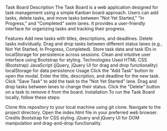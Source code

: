 Task Board
Description
The Task Board is a web application designed for task management using a simple Kanban board approach. Users can add tasks, delete tasks, and move tasks between "Not Yet Started," "In Progress," and "Completed" swim lanes. It provides a user-friendly interface for organizing tasks and tracking their progress.

Features
Add new tasks with titles, descriptions, and deadlines.
Delete tasks individually.
Drag and drop tasks between different status lanes (e.g., Not Yet Started, In Progress, Completed).
Store task data and task IDs in localStorage for persistence across sessions.
Clean and intuitive user interface using Bootstrap for styling.
Technologies Used
HTML
CSS (Bootstrap)
JavaScript (jQuery, jQuery UI for drag and drop functionality)
localStorage for data persistence
Usage
Click the "Add Task" button to open the modal.
Enter the title, description, and deadline for the new task.
Click "Save Task" to add the task to the "Not Yet Started" lane.
Drag and drop tasks between lanes to change their status.
Click the "Delete" button on a task to remove it from the board.
Installation
To run the Task Board locally, follow these steps:

Clone this repository to your local machine using git clone.
Navigate to the project directory.
Open the index.html file in your preferred web browser.
Credits
Bootstrap for CSS styling.
jQuery and jQuery UI for DOM manipulation and drag-and-drop functionality.
